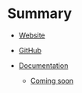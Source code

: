 # Summary

* [Website](http://strapi.io)
* [GitHub](https://github.com/strapi/strapi)


* [Documentation](README.md)
  * [Coming soon](SOON.md)
